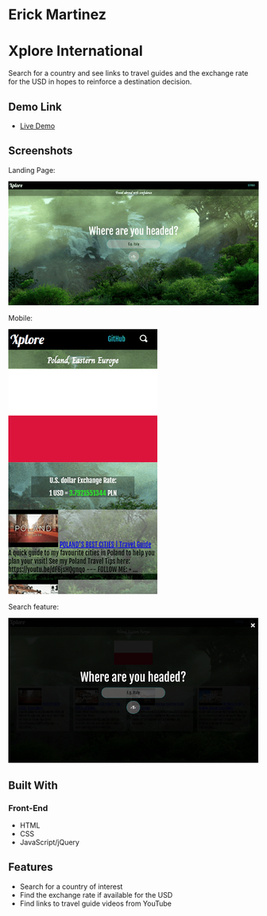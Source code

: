 # **Erick Martinez**

# Xplore International
Search for a country and see links to travel guides and the exchange rate for the USD in hopes to reinforce a destination decision.

## Demo Link

- [Live Demo](https://erickmtza.github.io/Xplore-International/)

## Screenshots
Landing Page:

![login screen](/Img/first-look.PNG)

Mobile:

![mobile](/Img/mobile-view.PNG)

Search feature:

![Search](/Img/search-feature.PNG)

## Built With

### Front-End
* HTML
* CSS
* JavaScript/jQuery

## Features

* Search for a country of interest
* Find the exchange rate if available for the USD
* Find links to travel guide videos from YouTube

